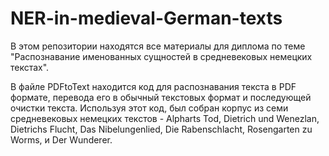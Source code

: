 # NER-in-medieval-German-texts

В этом репозитории находятся все материалы для диплома по теме "Распознавание именованных сущностей в средневековых немецких текстах".

В файле PDFtoText находится код для распознавания текста в PDF формате, перевода его в обычный текстовых формат и последующей очистки текста. Используя этот код, был собран корпус из семи средневековых немецких текстов - Alpharts Tod, Dietrich und Wenezlan, Dietrichs Flucht, Das Nibelungenlied, Die Rabenschlacht, Rosengarten zu Worms, и Der Wunderer.
